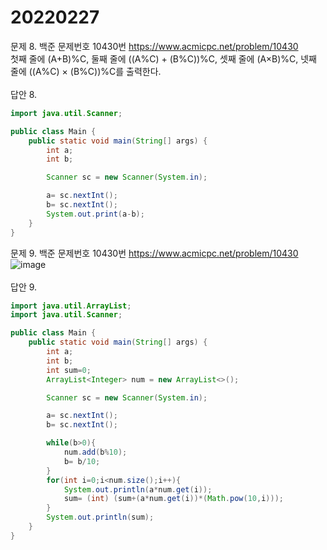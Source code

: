 20220227
========
문제 8. 백준 문제번호 10430번 https://www.acmicpc.net/problem/10430
<br/>
첫째 줄에 (A+B)%C, 둘째 줄에 ((A%C) + (B%C))%C, 셋째 줄에 (A×B)%C, 넷째 줄에 ((A%C) × (B%C))%C를 출력한다.
<br/>
<br/>
답안 8.
~~~java
import java.util.Scanner;

public class Main {
    public static void main(String[] args) {
        int a;
        int b;

        Scanner sc = new Scanner(System.in);

        a= sc.nextInt();
        b= sc.nextInt();
        System.out.print(a-b);
    }
}
~~~
문제 9. 백준 문제번호 10430번 https://www.acmicpc.net/problem/10430
<br/>
![image](https://user-images.githubusercontent.com/65878311/155876200-adbeae94-af6d-4872-815f-19be08bb40f2.png)
<br/>
<br/>
답안 9.
~~~java
import java.util.ArrayList;
import java.util.Scanner;

public class Main {
    public static void main(String[] args) {
        int a;
        int b;
        int sum=0;
        ArrayList<Integer> num = new ArrayList<>();

        Scanner sc = new Scanner(System.in);

        a= sc.nextInt();
        b= sc.nextInt();

        while(b>0){
            num.add(b%10);
            b= b/10;
        }
        for(int i=0;i<num.size();i++){
            System.out.println(a*num.get(i));
            sum= (int) (sum+(a*num.get(i))*(Math.pow(10,i)));
        }
        System.out.println(sum);
    }
}
~~~
